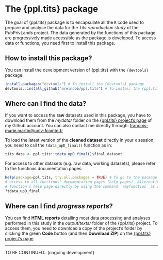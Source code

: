 
<!-- README.md is generated from README.Rmd. Please edit that file -->

# The {ppl.tits} package

<!-- badges: start -->
<!-- badges: end -->

The goal of {ppl.tits} package is to encapsulate all the `R` code used
to prepare and analyse the data for the *Tits reproduction study* of the
PubPrivLands project. The data generated by the functions of this
package are progressively made accessible as the package is developed.
To access data or functions, you need first to install this package.  
  

## How to install this package?

You can install the development version of {ppl.tits} with the
`{devtools}` package:

``` r
install.packages("devtools") # To install the {devtools} package.
devtools::install_github("mrelnoob/ppl.tits") # To install the {ppl.tits} package.
```

## Where can I find the data?

If you want to access the **raw** datasets used in this package, you
have to download them from the *mydata/* folder on the [{ppl.tits}
project’s page](https://github.com/mrelnoob/ppl.tits) of my Github
account. You can also contact me directly through:
<francois-marie.martin@univ-fcomte.fr>

To load the latest version of the **cleaned dataset** directly in your
`R` session, you need to call the `tdata_upD_final()` function as in:

``` r
tits_data <- ppl.tits::tdata_upD_final()$final_dataset
```

For access to other datasets (e.g. raw data, working datasets), please
refer to the functions documentation pages:

``` r
help(package=ppl.tits, try.all.packages = TRUE) # To go to the package's index page allowing
# access to all functions' documentation pages (help pages). Alternatively, you can go to a 
# function's help page directly by using the command `?myfunction` as in:
?tdata_upD_final
```

## Where can I find *progress reports*?

You can find **HTML reports** detailing most data processing and
analyses performed in this study in the *output/texts/* folder of the
{ppl.tits} project. To access them, you need to download a copy of the
project’s folder by clicking the green **Code** button (and then
**Download ZIP**) on the [{ppl.tits} project’s
page](https://github.com/mrelnoob/ppl.tits).

------------------------------------------------------------------------

TO BE CONTINUED…(ongoing development)
